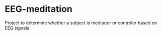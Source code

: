 # EEG-meditation
Project to determine whether a subject is meditator or controler based on EEG signals

